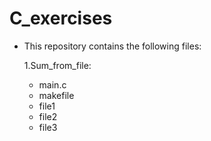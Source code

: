 # C_exercises

- This repository contains the following files:

  1.Sum_from_file:
    - main.c
    - makefile
    - file1
    - file2
    - file3
    
